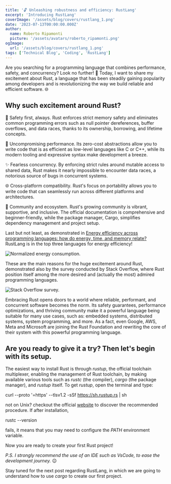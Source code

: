 ```yaml
---
title: '🔓 Unleashing robustness and efficiency: RustLang'
excerpt: 'Introducing RustLang'
coverImage: '/assets/blog/covers/rustlang_1.png'
date: '2023-07-13T00:00:00.000Z'
author:
  name: Roberto Ripamonti
  picture: '/assets/avatars/roberto_ripamonti.png'
ogImage:
  url: '/assets/blog/covers/rustlang_1.png'
tags: ['Technical Blog', 'Coding', 'RustLang']
---
```


Are you searching for a programming language that combines performance, safety, and concurrency? Look no further! 🚀 Today, I want to share my excitement about Rust, a language that has been steadily gaining popularity among developers and is revolutionizing the way we build reliable and efficient software. 🌐

## Why such excitement around Rust?

🔐 Safety first, always. Rust enforces strict memory safety and eliminates common programming errors such as null pointer dereferences, buffer overflows, and data races, thanks to its ownership, borrowing, and lifetime concepts.

🚀 Uncompromising performance. Its zero-cost abstractions allow you to write code that is as efficient as low-level languages like C or C++, while its modern tooling and expressive syntax make development a breeze.

✨ Fearless concurrency. By enforcing strict rules around mutable access to shared data, Rust makes it nearly impossible to encounter data races, a notorious source of bugs in concurrent systems.

🌐 Cross-platform compatibility. Rust's focus on portability allows you to write code that can seamlessly run across different platforms and architectures.

🤝 Community and ecosystem. Rust's growing community is vibrant, supportive, and inclusive. The official documentation is comprehensive and beginner-friendly, while the package manager, Cargo, simplifies dependency management and project setup.

Last but not least, as demonstrated in [Energy efficiency across programming languages: how do energy, time, and memory relate?](https://dl.acm.org/doi/10.1145/3136014.3136031) RustLang is in the top three languages for energy efficiency!

![Normalized energy consumption.](/assets/blog/visuals/rustlang_1_energy.png#max-width-fit)

These are the main reasons for the huge excitement around Rust, demonstrated also by the survey conducted by Stack Overflow, where Rust position itself among the more desired and (actually the most) admired programming languages.

[](https://survey.stackoverflow.co/2023/#section-admired-and-desired-programming-scripting-and-markup-languages#max-width-fit)

![Stack Overflow survey.](/assets/blog/visuals/rustlang_1_survey.png)

Embracing Rust opens doors to a world where reliable, performant, and concurrent software becomes the norm. Its safety guarantees, performance optimizations, and thriving community make it a powerful language being suitable for many use cases, such as: embedded systems, distributed systems, system programming, and more. As a fact, even Google, AWS, Meta and Microsoft are joining the Rust Foundation and rewriting the core of their system with this powerful programming language.

## Are you ready to give it a try? Then let's begin with its setup.

The easiest way to install Rust is through _rustup_, the official toolchain multiplexer, enabling the management of Rust toolchain, by making available various tools such as _rustc_ (the compiler), _cargo_ (the package manager), and _rustup_ itself. To get _rustup_, open the terminal and type:

curl --proto '=https' --tlsv1.2 -sSf https://sh.rustup.rs | sh

not on Unix? checkout the official [website](https://www.rust-lang.org/tools/install) to discover the recommended procedure. If after installation,

rustc --version

fails, it means that you may need to configure the _PATH_ environment variable.

Now you are ready to create your first Rust project!

_P.S. I strongly recommend the use of an IDE such as VsCode, to ease the development journey._ 😉

Stay tuned for the next post regarding RustLang, in which we are going to understand how to use _cargo_ to create our first project.

